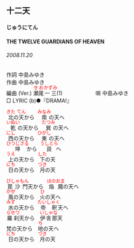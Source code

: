 <style type="text/css">
	ruby{
	    ruby-position: over;
	}
	ruby > rt{font-size: 12px;color:red;}
	p{font:16px;font-size: '楷体'}
</style>
## 十二天
#### じゅうにてん
#### THE TWELVE GUARDIANS OF HEAVEN
###### 2008.11.20


作詞     中島みゆき　　　　　   
作曲      中島みゆき  　　　   
編曲 (Ver.) <ruby><rb>瀬尾</rb><rp>(</rp><rt>せお</rt><rp>)</rp></ruby><ruby><rb>一三</rb><rp>(</rp><rt>かずみ</rt><rp>)</rp></ruby>(1)　　　　　　
唄     中島みゆき      
□ LYRIC (b)●『DRAMA!』   
   
   
<ruby><rb>北</rb><rp>(</rp><rt>きた</rt><rp>)</rp></ruby>の<ruby><rb>天</rb><rp>(</rp><rt>てん</rt><rp>)</rp></ruby>から　<ruby><rb>南</rb><rp>(</rp><rt>みなみ</rt><rp>)</rp></ruby>の天へ   
<ruby><rb>乾</rb><rp>(</rp><rt>いぬい</rt><rp>)</rp></ruby>の天から　<ruby><rb>巽</rb><rp>(</rp><rt>たつみ</rt><rp>)</rp></ruby>の天へ   
<ruby><rb>西</rb><rp>(</rp><rt>にし</rt><rp>)</rp></ruby>の天から　<ruby><rb>東</rb><rp>(</rp><rt>ひがし</rt><rp>)</rp></ruby>の天へ   
<ruby><rb>坤</rb><rp>(</rp><rt>ひつじさる</rt><rp>)</rp></ruby>から　<ruby><rb>艮</rb><rp>(</rp><rt>うしとら</rt><rp>)</rp></ruby>へ   
<ruby><rb>上</rb><rp>(</rp><rt>うえ</rt><rp>)</rp></ruby>の天から　<ruby><rb>下</rb><rp>(</rp><rt>した</rt><rp>)</rp></ruby>の天   
<ruby><rb>日</rb><rp>(</rp><rt>にち</rt><rp>)</rp></ruby>の天から　<ruby><rb>月</rb><rp>(</rp><rt>つき</rt><rp>)</rp></ruby>の天   
   
<ruby><rb>毘沙門</rb><rp>(</rp><rt>びしゃもん</rt><rp>)</rp></ruby>天から　<ruby><rb>焔魔</rb><rp>(</rp><rt>ほのおま</rt><rp>)</rp></ruby>の天へ   
<ruby><rb>風</rb><rp>(</rp><rt>かぜ</rt><rp>)</rp></ruby>の天から　<ruby><rb>火</rb><rp>(</rp><rt>ひ</rt><rp>)</rp></ruby>の天へ   
<ruby><rb>水</rb><rp>(</rp><rt>みず</rt><rp>)</rp></ruby>の天から　<ruby><rb>帝釈</rb><rp>(</rp><rt>たいしゃく</rt><rp>)</rp></ruby>天へ   
<ruby><rb>羅刹</rb><rp>(</rp><rt>らせつ</rt><rp>)</rp></ruby>天から　<ruby><rb>伊舎那</rb><rp>(</rp><rt>いしゃな</rt><rp>)</rp></ruby>天   
<ruby><rb>梵</rb><rp>(</rp><rt></rt><rp>)</rp></ruby>の天から　<ruby><rb>地</rb><rp>(</rp><rt>ち</rt><rp>)</rp></ruby>の天へ   
<ruby><rb>日</rb><rp>(</rp><rt>にち</rt><rp>)</rp></ruby>の天から　<ruby><rb>月</rb><rp>(</rp><rt>つき</rt><rp>)</rp></ruby>の天   
